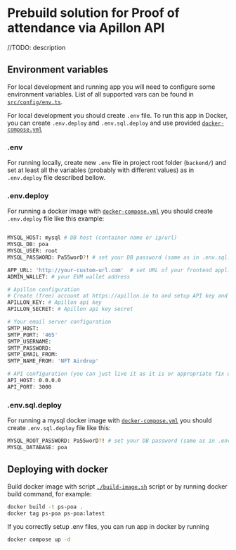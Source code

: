 # Prebuild solution for Proof of attendance via Apillon API

//TODO: description

## Environment variables

For local development and running app you will need to configure some environment variables. List of all supported vars can be found in [`src/config/env.ts`](/src/config/env.ts). 

For local development you should create `.env` file. To run this app in Docker, you can create `.env.deploy` and `.env.sql.deploy` and use provided [`docker-compose.yml`](/docker-compose.yml)

### .env

For running locally, create new `.env` file in project root folder (`backend/`) and set at least all the variables (probably with different values) as in `.env.deploy` file described bellow.

### .env.deploy

For running a docker image with [`docker-compose.yml`](/docker-compose.yml) you should create `.env.deploy` file like this example:

```sh

MYSQL_HOST: mysql # DB host (container name or ip/url)
MYSQL_DB: poa
MYSQL_USER: root
MYSQL_PASSWORD: Pa55worD?! # set your DB password (same as in .env.sql.deploy)

APP_URL: 'http://your-custom-url.com'  # set URL of your frontend application
ADMIN_WALLET: # your EVM wallet address 

# Apillon configuration
# Create (free) account at https://apillon.io to and setup API key and NFT collection
APILLON_KEY: # Apillon api key
APILLON_SECRET: # Apillon api key secret

# Your email server configuration
SMTP_HOST: 
SMTP_PORT: '465'
SMTP_USERNAME: 
SMTP_PASSWORD: 
SMTP_EMAIL_FROM: 
SMTP_NAME_FROM: 'NFT Airdrop'

# API configuration (you can just live it as it is or appropriate fix dockerfile and compose)
API_HOST: 0.0.0.0
API_PORT: 3000
```

### .env.sql.deploy

For running a mysql docker image with [`docker-compose.yml`](/docker-compose.yml) you should create `.env.sql.deploy` file like this:

```sh
MYSQL_ROOT_PASSWORD: Pa55worD?! # set your DB password (same as in .env.deploy)
MYSQL_DATABASE: poa

```
## Deploying with docker

Build docker image with script [`./build-image.sh`](/build-image.sh) script or by running docker build command, for example:

```sh
docker build -t ps-poa .
docker tag ps-poa ps-poa:latest
```

If you correctly setup .env files, you can run app in docker by running

```sh
docker compose up -d
```